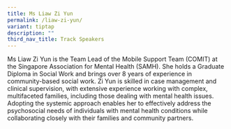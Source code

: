 ```yaml
---
title: Ms Liaw Zi Yun
permalink: /liaw-zi-yun/
variant: tiptap
description: ""
third_nav_title: Track Speakers
---
```

<p></p>
<p>Ms Liaw Zi Yun&nbsp;is the Team Lead of the Mobile Support Team (COMIT)
at the Singapore Association for Mental Health (SAMH). She holds a Graduate
Diploma in Social Work and brings over 8 years of experience in community-based
social work. Zi Yun is skilled in case management and clinical supervision,
with extensive experience working with complex, multifaceted families,
including those dealing with mental health issues. Adopting the systemic
approach enables her to effectively address the psychosocial needs of individuals
with mental health conditions while collaborating closely with their families
and community partners.</p>